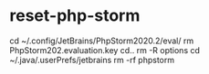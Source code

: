 # reset-php-storm

cd ~/.config/JetBrains/PhpStorm2020.2/eval/
rm PhpStorm202.evaluation.key
cd..
rm -R options
cd ~/.java/.userPrefs/jetbrains
rm -rf phpstorm
